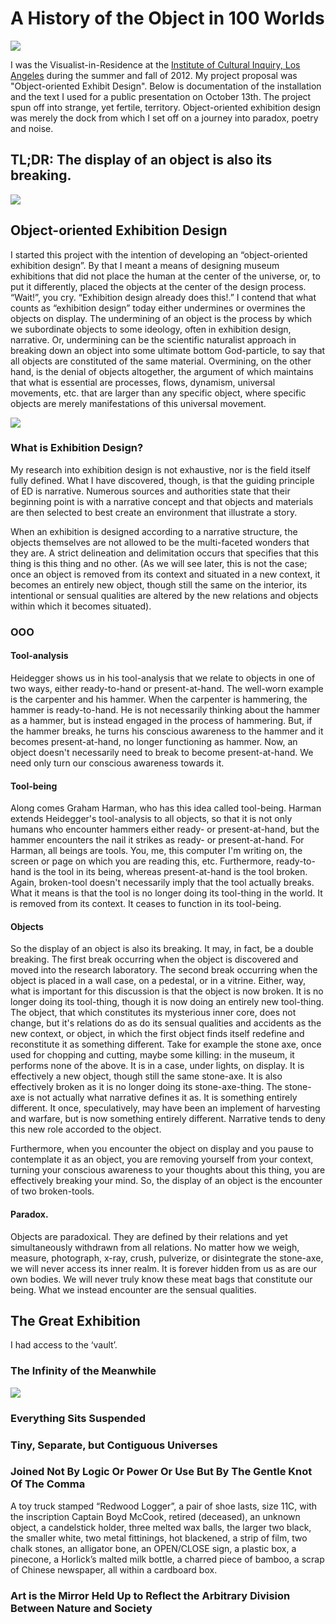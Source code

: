 # A History of the Object in 100 Worlds

![](images/jared-nielsen-history-object-100-worlds-01.png)

I was the Visualist-in-Residence at the [Institute of Cultural Inquiry, Los Angeles](http://culturalinquiry.org/) during the summer and fall of 2012. My project proposal was "Object-oriented Exhibit Design". Below is documentation of the installation and the text I used for a public presentation on October 13th. The project spun off into strange, yet fertile, territory. Object-oriented exhibition design was merely the dock from which I set off on a journey into paradox, poetry and noise.

## TL;DR: The display of an object is also its breaking.

![](images/jared-nielsen-history-object-100-worlds-03.jpg)

## Object-oriented Exhibition Design
I started this project with the intention of developing an “object-oriented exhibition design”. By that I meant a means of designing museum exhibitions that did not place the human at the center of the universe, or, to put it differently, placed the objects at the center of the design process. “Wait!”, you cry. “Exhibition design already does this!.” I contend that what counts as “exhibition design” today either undermines or overmines the objects on display. The undermining of an object is the process by which we subordinate objects to some ideology, often in exhibition design, narrative. Or, undermining can be the scientific naturalist approach in breaking down an object into some ultimate bottom God-particle, to say that all objects are constituted of the same material. Overmining, on the other hand, is the denial of objects altogether, the argument of which maintains that what is essential are processes, flows, dynamism, universal movements, etc. that are larger than any specific object, where specific objects are merely manifestations of this universal movement.

![](images/jared-nielsen-history-object-100-worlds-00.jpg)

### What is Exhibition Design?
My research into exhibition design is not exhaustive, nor is the field itself fully defined. What I have discovered, though, is that the guiding principle of ED is narrative. Numerous sources and authorities state that their beginning point is with a narrative concept and that objects and materials are then selected to best create an environment that illustrate a story.

When an exhibition is designed according to a narrative structure, the objects themselves are not allowed to be the multi-faceted wonders that they are. A strict delineation and delimitation occurs that specifies that this thing is this thing and no other. (As we will see later, this is not the case; once an object is removed from its context and situated in a new context, it becomes an entirely new object, though still the same on the interior, its intentional or sensual qualities are altered by the new relations and objects within which it becomes situated).

### OOO
#### Tool-analysis
Heidegger shows us in his tool-analysis that we relate to objects in one of two ways, either ready-to-hand or present-at-hand. The well-worn example is the carpenter and his hammer. When the carpenter is hammering, the hammer is ready-to-hand. He is not necessarily thinking about the hammer as a hammer, but is instead engaged in the process of hammering. But, if the hammer breaks, he turns his conscious awareness to the hammer and it becomes present-at-hand, no longer functioning as hammer. Now, an object doesn't necessarily need to break to become present-at-hand. We need only turn our conscious awareness towards it.

#### Tool-being
Along comes Graham Harman, who has this idea called tool-being. Harman extends Heidegger's tool-analysis to all objects, so that it is not only humans who encounter hammers either ready- or present-at-hand, but the hammer encounters the nail it strikes as ready- or present-at-hand. For Harman, all beings are tools. You, me, this computer I'm writing on, the screen or page on which you are reading this, etc. Furthermore, ready-to-hand is the tool in its being, whereas present-at-hand is the tool broken. Again, broken-tool doesn't necessarily imply that the tool actually breaks. What it means is that the tool is no longer doing its tool-thing in the world. It is removed from its context. It ceases to function in its tool-being.

#### Objects
So the display of an object is also its breaking. It may, in fact, be a double breaking. The first break occurring when the object is discovered and moved into the research laboratory. The second break occurring when the object is placed in a wall case, on a pedestal, or in a vitrine. Either, way, what is important for this discussion is that the object is now broken. It is no longer doing its tool-thing, though it is now doing an entirely new tool-thing. The object, that which  constitutes its mysterious inner core, does not change, but it's relations do as do its sensual qualities and accidents as the new context, or object, in which the first object finds itself redefine and reconstitute it as something different. Take for example the stone axe, once used for chopping and cutting, maybe some killing: in the museum, it performs none of the above. It is in a case, under lights, on display. It is effectively a new object, though still the same stone-axe. It is also effectively broken as it is no longer doing its stone-axe-thing. The stone-axe is not actually what narrative defines it as. It is something entirely different. It once, speculatively, may have been an implement of harvesting and warfare, but is now something entirely different. Narrative tends to deny this new role accorded to the object.

Furthermore, when you encounter the object on display and you pause to contemplate it as an object, you are removing yourself from your context, turning your conscious awareness to your thoughts about this thing, you are effectively breaking your mind. So, the display of an object is the encounter of two broken-tools.

#### Paradox.
Objects are paradoxical. They are defined by their relations and yet simultaneously withdrawn from all relations. No matter how we weigh, measure, photograph, x-ray, crush, pulverize, or disintegrate the stone-axe, we will never access its inner realm. It is forever hidden from us as are our own bodies. We will never truly know these meat bags that constitute our being. What we instead encounter are the sensual qualities.

## The Great Exhibition
I had access to the ‘vault’.

### The Infinity of the Meanwhile

![](images/jared-nielsen-history-object-100-worlds-00.jpg)

### Everything Sits Suspended

### Tiny, Separate, but Contiguous Universes

### Joined Not By Logic Or Power Or Use But By The Gentle Knot Of The Comma



A toy truck stamped “Redwood Logger”, a pair of shoe lasts, size 11C, with the inscription Captain Boyd McCook, retired (deceased), an unknown object, a candelstick holder, three melted wax balls, the larger two black, the smaller white, two metal fittinings, hot blackened, a strip of film, two chalk stones, an alligator bone, an OPEN/CLOSE sign, a plastic box, a pinecone, a Horlick’s malted milk bottle, a charred piece of bamboo, a scrap of Chinese newspaper, all within a cardboard box.

### Art is the Mirror Held Up to Reflect the Arbitrary Division Between Nature and Society
